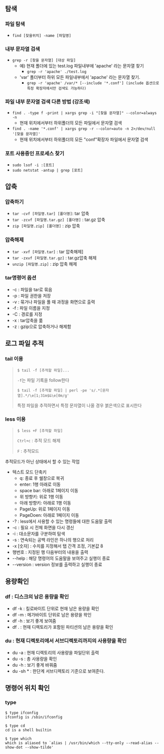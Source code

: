 ## 탐색

### 파일 탐색

- `find [찾을위치] -name [파일명]`

### 내부 문자열 검색

- `grep -r [찾을 문자열] [대상 파일]`
  - 예) 현재 폴더에 있는 test.log 파일내부에 'apache' 라는 문자열 찾기
    - `grep -r 'apache' ./test.log`
  - 'var' 폴더부터 하위 모든 파일내부에서 'apache' 라는 문자열 찾기.
    - `grep -r 'apache' /var/* [--include '*.conf'] (include 옵션으로 특정 확장자에서만 검색도 가능하다)`

### 파일 내부 문자열 검색 다른 방법 (강조색)

- `find . -type f -print | xargs grep -i "[찾을 문자열]" --color=always -n`
  - 현재 위치에서부터 하위폴더의 모든 파일에서 문자열 검색
- `find . -name '*.conf' | xargs grep -r --color=auto -n 2>/dev/null '[찾을 문자열]'`
  - 현재 위치에서부터 하위폴더의 모든 "conf"확장자 파일에서 문자열 검색

### 포트 사용중인 프로세스 찾기

- `sudo lsof -i :[포트]`
- `sudo netstat -antup | grep [포트]`



## 압축

### 압축하기

- `tar -cvf [파일명.tar] [폴더명]`: tar 압축
- `tar -zcvf [파일명.tar.gz] [폴더명]` : tar.gz 압축
- `zip [파일명.zip] [폴더명]` : zip 압축

### 압축해제

- `tar -xvf [파일명.tar]` : tar 압축해제]
- `tar -zxvf [파일명.tar.gz]` : tar.gz압축 해제
- `unzip [파일명.zip]` : zip 압축 해제

### tar명령어 옵션

- -c : 파일을 tar로 묶음
- -p : 파일 권한을 저장
- -v : 묶거나 파일을 풀 때 과정을 화면으로 출력
- -f : 파일 이름을 지정
- -C : 경로를 지정
- -x : tar압축을 풂
- -z : gzip으로 압축하거나 해제함



## 로그 파일 추적

### tail 이용

> ```shell
> $ tail -f [추적할 파일]...
> ```
>
> `-f`는 파일 기록을 follow한다
>
> ```shell
> $ tail -f [추적할 파일] | perl -pe 's/.*[문자열].*/\e[1;31m$&\e[0m/g'
> ```
>
> 특정 파일을 추적하면서 특정 문자열이 나올 경우 붉은색으로 표시한다



### less 이용

> ```shell
> $ less +F [추적할 파일]
> ```
>
> `Ctrl+c` : 추적 모드 해제
>
> `F` : 추적모드 

추적모드가 아닌 상태에서 할 수 있는 작업

- 텍스트 모드 단축키
  - q: 종료 후 쉘창으로 복귀
  - enter: 1행 아래로 이동
  - space bar: 아래로 1페이지 이동
  - 위 방향키: 위로 1행 이동
  - 아래 방향키: 아래로 1행 이동
  - PageUp: 위로 1페이지 이동
  - PageDoen: 아래로 1페이지 이동
- -? : less에서 사용할 수 있는 명령들에 대한 도움말 출력
- -c : 필요 시 전체 화면을 다시 갱신
- -i : 대소문자를 구분하여 탐색
- -s : 연속되는 공백 라인은 하나의 행으로 처리
- -x [숫자] : 수치를 지정해서 탭 간격 조정, 기본값 8
- 행번호 : 지정된 행 다음부터의 내용을 출력
- --help : 해당 명령어의 도움말을 보여주고 실행이 종료
- --version : version 정보를 출력하고 실행이 종료

## 용량확인

### df : 디스크의 남은 용량을 확인

* df -k  : 킬로바이트 단위로 현재 남은 용량을 확인
* df -m : 메가바이트 단위로 남은 용량을 왁인 
* df -h : 보기 좋게 보여줌
* df . : 현재 디렉토리가 포함된 파티션의 남은 용량을 확인

### du : 현재 디렉토리에서 서브디렉토리까지의 사용량을 확인

* du -a : 현재 디렉토리의 사용량을 파일단위 출력
* du -s : 총 사용량을 확인
* du -h : 보기 좋게 바꿔줌
* du -sh \* : 한단계 서브디렉토리 기준으로 보여준다.



## 명령어 위치 확인

### type

```shell
$ type ifconfig
ifconfig is /sbin/ifconfig
```

```shell
$ type cd
cd is a shell builtin
```

```shell
$ type which
which is aliased to `alias | /usr/bin/which --tty-only --read-alias --show-dot --show-tilde'
```





